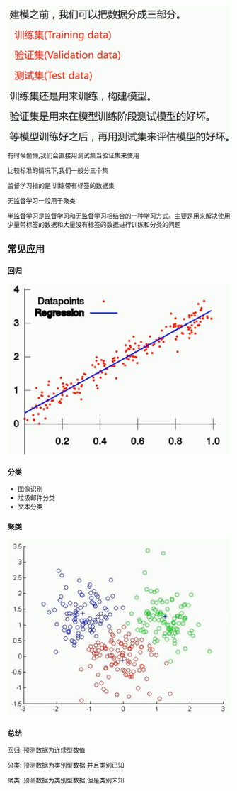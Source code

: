 ![image-20220305151853251](images/image-20220305151853251.png)

有时候偷懒,我们会直接用测试集当验证集来使用

比较标准的情况下,我们一般分三个集

监督学习指的是 训练带有标签的数据集

无监督学习一般用于聚类

半监督学习是监督学习和无监督学习相结合的一种学习方式。主要是用来解决使用少量带标签的数据和大量没有标签的数据进行训练和分类的问题



## 常见应用

### 回归

![image-20220305152432344](images/image-20220305152432344.png)

### 分类

- 图像识别
- 垃圾邮件分类
- 文本分类

### 聚类

![image-20220305152530008](images/image-20220305152530008.png)

### 总结

回归: 预测数据为连续型数值

分类: 预测数据为类别型数据,并且类别已知

聚类: 预测数据为类别型数据,但是类别未知




